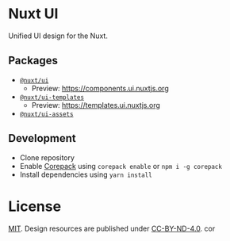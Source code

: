 # Nuxt UI

Unified UI design for the Nuxt.

## Packages

- [`@nuxt/ui`](./packages/components)
  - Preview: https://components.ui.nuxtjs.org
- [`@nuxt/ui-templates`](./packages/templates)
  - Preview: https://templates.ui.nuxtjs.org
- [`@nuxt/ui-assets`](./packages/assets)

## Development

- Clone repository
- Enable [Corepack](https://github.com/nodejs/corepack) using `corepack enable` or `npm i -g corepack`
- Install dependencies using `yarn install`

# License

[MIT](./LICENSE).
Design resources are published under [CC-BY-ND-4.0](http://creativecommons.org/licenses/by-nd/4.0/).
cor
